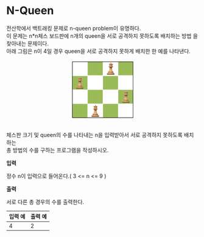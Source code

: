 N-Queen
====================================

전산학에서 백트래킹 문제로 n-queen problem이 유명하다.   
이 문제는 n*n체스 보드판에 n개의 queen을 서로 공격하지 못하도록 배치하는 방법
을 찾아내는 문제이다.    
아래 그림은 n이 4일 경우 queen을 서로 공격하지 못하게 배치한 한 예를 나타낸다.  

<div align="center">
<img src="./img/n-queen.png" align="center">
</div>
<br>

체스판 크기 및 queen의 수를 나타내는 n을 입력받아서 서로 공격하지 못하도록
배치하는   
총 방법의 수를 구하는 프로그램을 작성하시오.


**입력** 

정수 n이 입력으로 들어온다.( 3 <= n <= 9 )  

**출력**  

서로 다른 총 경우의 수를 출력한다.   


| 입력 예    | 출력 예      |
|-----------|-------------|
|4          | 2            |